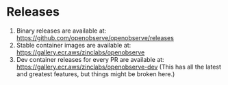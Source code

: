 # Releases

1. Binary releases are available at: <https://github.com/openobserve/openobserve/releases>
1. Stable container images are available at: <https://gallery.ecr.aws/zinclabs/openobserve>
1. Dev container releases for every PR are available at: <https://gallery.ecr.aws/zinclabs/openobserve-dev> (This has all the latest and greatest features, but things might be broken here.)


